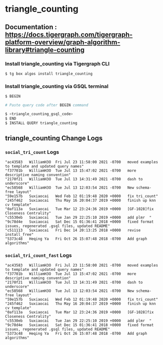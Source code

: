 # triangle_counting
## Documentation : https://docs.tigergraph.com/tigergraph-platform-overview/graph-algorithm-library#triangle-counting
### Install triangle_counting via Tigergraph CLI
```bash
$ tg box algos install triangle_counting
```
### Install triangle_counting via GSQL terminal
```bash
$ BEGIN 

# Paste query code after BEGIN command

$ <triangle_counting_gsql_code>
$ END 
$ INSTALL QUERY triangle_counting
```
## triangle_counting Change Logs

### `social_tri_count` Logs

```
"ac43583   WilliamH3O  Fri Jul 23 11:58:00 2021 -0700   moved examples to template and updated query names"
"f37701b   WilliamH3O  Tue Jul 13 15:47:02 2021 -0700   more descriptive naming convention"
"2170f21   WilliamH3O  Tue Jul 13 14:31:49 2021 -0700   dash to underscore"
"ec58568   WilliamH3O  Tue Jul 13 12:03:54 2021 -0700   New schema-free layout"
"59e157b   Suxiaocai   Wed Feb 12 01:19:48 2020 +0000   fix tri_count"
"245f462   Suxiaocai   Thu May 16 20:04:37 2019 +0000   finish up knn cv template"
"0af113a   Suxiaocai   Tue Mar 12 23:24:36 2019 +0000   [GF-1028]fix Closeness Centrality"
"c5530eb   Suxiaocai   Tue Jan 29 22:25:10 2019 +0000   add plmr  "
"9c78d4e   Suxiaocai   Sat Dec 15 01:36:41 2018 +0000   fixed format issues, regenerated .gsql files, updated README"
"c511113   Suxiaocai   Fri Dec 14 20:13:25 2018 +0000   revise install_free"
"5373c48   Heqing Ya   Fri Oct 26 15:07:48 2018 -0700   Add graph algorithms"
```

### `social_tri_count_fast` Logs

```
"ac43583   WilliamH3O  Fri Jul 23 11:58:00 2021 -0700   moved examples to template and updated query names"
"f37701b   WilliamH3O  Tue Jul 13 15:47:02 2021 -0700   more descriptive naming convention"
"2170f21   WilliamH3O  Tue Jul 13 14:31:49 2021 -0700   dash to underscore"
"ec58568   WilliamH3O  Tue Jul 13 12:03:54 2021 -0700   New schema-free layout"
"59e157b   Suxiaocai   Wed Feb 12 01:19:48 2020 +0000   fix tri_count"
"245f462   Suxiaocai   Thu May 16 20:04:37 2019 +0000   finish up knn cv template"
"0af113a   Suxiaocai   Tue Mar 12 23:24:36 2019 +0000   [GF-1028]fix Closeness Centrality"
"c5530eb   Suxiaocai   Tue Jan 29 22:25:10 2019 +0000   add plmr  "
"9c78d4e   Suxiaocai   Sat Dec 15 01:36:41 2018 +0000   fixed format issues, regenerated .gsql files, updated README"
"5373c48   Heqing Ya   Fri Oct 26 15:07:48 2018 -0700   Add graph algorithms"
```
